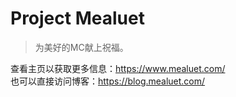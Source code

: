 # Project Mealuet

> 为美好的MC献上祝福。

查看主页以获取更多信息：https://www.mealuet.com/  
也可以直接访问博客：https://blog.mealuet.com/  
